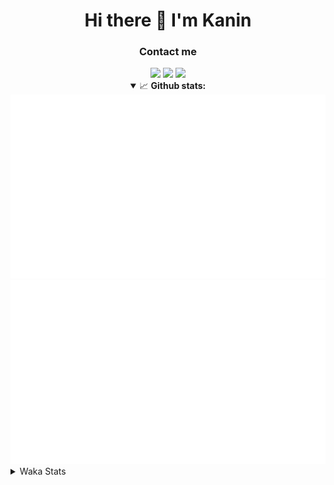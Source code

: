 <div align="center">
 <h1>Hi there 👋 I'm Kanin</h1>
 <h3>Contact me</h3>
 <a href="mailto:im@kanin.dev"><img src="https://img.shields.io/badge/gmail-%23D14836.svg?&style=for-the-badge&logo=gmail&logoColor=white"/></a>
 <a href="https://twitter.com/KaninDev"><img src="https://img.shields.io/badge/twitter-%231DA1F2.svg?&style=for-the-badge&logo=twitter&logoColor=white"/></a>
 <a href="https://www.linkedin.com/in/KaninDev"><img src="https://img.shields.io/badge/linkedin-%230077B5.svg?&style=for-the-badge&logo=linkedin&logoColor=white"/></a>
<details open>
  <summary>📈 <b>Github stats:</b></summary>
  <img src="https://github.com/Kanin/Kanin/blob/master/scripts/GitHubStats/generated/overview.svg"/>
  <img src="https://github.com/Kanin/Kanin/blob/master/scripts/GitHubStats/generated/languages.svg"/>
</details>
</div>

<details>
 <summary>Waka Stats</summary>

<!--START_SECTION:waka-->
![Code Time](http://img.shields.io/badge/Code%20Time-1%2C819%20hrs%2020%20mins-blue)

![Profile Views](http://img.shields.io/badge/Profile%20Views-2-blue)

![Lines of code](https://img.shields.io/badge/From%20Hello%20World%20I%27ve%20Written-21%20Thousand%20lines%20of%20code-blue)

**🐱 My GitHub Data** 

> 🏆 49 Contributions in the Year 2022
 > 
> 📦 83.3 kB Used in GitHub's Storage 
 > 
> 🚫 Not Opted to Hire
 > 
> 📜 13 Public Repositories 
 > 
> 🔑 9 Private Repositories  
 > 
**I'm an Early 🐤** 

```text
🌞 Morning    112 commits    ████░░░░░░░░░░░░░░░░░░░░░   16.47% 
🌆 Daytime    241 commits    ████████░░░░░░░░░░░░░░░░░   35.44% 
🌃 Evening    152 commits    █████░░░░░░░░░░░░░░░░░░░░   22.35% 
🌙 Night      175 commits    ██████░░░░░░░░░░░░░░░░░░░   25.74%

```
📅 **I'm Most Productive on Monday** 

```text
Monday       121 commits    ████░░░░░░░░░░░░░░░░░░░░░   17.79% 
Tuesday      104 commits    ███░░░░░░░░░░░░░░░░░░░░░░   15.29% 
Wednesday    112 commits    ████░░░░░░░░░░░░░░░░░░░░░   16.47% 
Thursday     72 commits     ██░░░░░░░░░░░░░░░░░░░░░░░   10.59% 
Friday       90 commits     ███░░░░░░░░░░░░░░░░░░░░░░   13.24% 
Saturday     67 commits     ██░░░░░░░░░░░░░░░░░░░░░░░   9.85% 
Sunday       114 commits    ████░░░░░░░░░░░░░░░░░░░░░   16.76%

```


📊 **This Week I Spent My Time On** 

```text
⌚︎ Time Zone: America/New_York

💬 Programming Languages: 
Python                   6 hrs 3 mins        ████████████████████████░   96.36% 
requirements.txt         8 mins              ░░░░░░░░░░░░░░░░░░░░░░░░░   2.16% 
Text                     2 mins              ░░░░░░░░░░░░░░░░░░░░░░░░░   0.63% 
PythonStub               1 min               ░░░░░░░░░░░░░░░░░░░░░░░░░   0.4% 
XML                      1 min               ░░░░░░░░░░░░░░░░░░░░░░░░░   0.34%

🔥 Editors: 
PyCharm                  6 hrs 16 mins       █████████████████████████   100.0%

🐱‍💻 Projects: 
Adore                    4 hrs 7 mins        ████████████████░░░░░░░░░   65.76% 
TomsBotPyCord            2 hrs 8 mins        ████████░░░░░░░░░░░░░░░░░   34.22% 
py-cord                  0 secs              ░░░░░░░░░░░░░░░░░░░░░░░░░   0.02%

💻 Operating System: 
Linux                    6 hrs 16 mins       █████████████████████████   100.0%

```

**I Mostly Code in Python** 

```text
Python                   23 repos            ███████████████████░░░░░░   76.67% 
JavaScript               3 repos             ██░░░░░░░░░░░░░░░░░░░░░░░   10.0% 
Java                     2 repos             █░░░░░░░░░░░░░░░░░░░░░░░░   6.67% 
Kotlin                   1 repo              ░░░░░░░░░░░░░░░░░░░░░░░░░   3.33% 
HTML                     1 repo              ░░░░░░░░░░░░░░░░░░░░░░░░░   3.33%

```


**Timeline**

![Chart not found](https://raw.githubusercontent.com/Kanin/Kanin/master/charts/bar_graph.png) 


 Last Updated on 26/01/2022 04:13:56 UTC
<!--END_SECTION:waka-->
</details>
